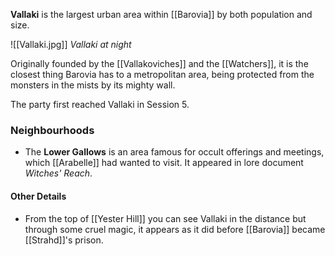 **Vallaki** is the largest urban area within [[Barovia]] by both population and size.

![[Vallaki.jpg]]
*Vallaki at night*

Originally founded by the [[Vallakoviches]] and the [[Watchers]], it is the closest thing Barovia has to a metropolitan area, being protected from the monsters in the mists by its mighty wall.

The party first reached Vallaki in Session 5.

### Neighbourhoods
- The **Lower Gallows** is an area famous for occult offerings and meetings, which [[Arabelle]] had wanted to visit. It appeared in lore document *Witches' Reach*.

#### Other Details
- From the top of [[Yester Hill]] you can see Vallaki in the distance but through some cruel magic, it appears as it did before [[Barovia]] became [[Strahd]]'s prison.